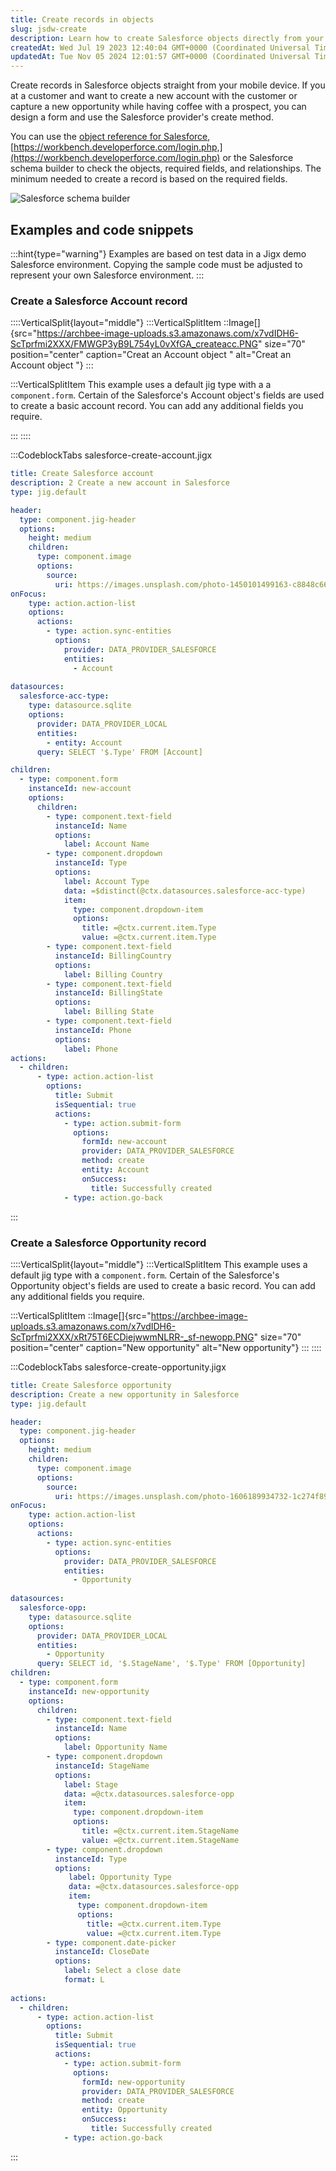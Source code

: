 ```yaml
---
title: Create records in objects
slug: jsdw-create
description: Learn how to create Salesforce objects directly from your mobile device with this comprehensive document. Discover step-by-step instructions, examples, and code snippets on utilizing key tools like Salesforce schema builder and object reference. Create fl
createdAt: Wed Jul 19 2023 12:40:04 GMT+0000 (Coordinated Universal Time)
updatedAt: Tue Nov 05 2024 12:01:57 GMT+0000 (Coordinated Universal Time)
---
```


Create records in Salesforce objects straight from your mobile device. If you at a customer and want to create a new account with the customer or capture a new opportunity while having coffee with a prospect, you can design a form and use the Salesforce provider's create method.

You can use the [object reference for Salesforce](https://developer.salesforce.com/docs/atlas.en-us.object_reference.meta/object_reference/sforce_api_objects_concepts.htm), [https://workbench.developerforce.com/login.php,](https://workbench.developerforce.com/login.php) or the Salesforce schema builder to check the objects, required fields, and relationships. The minimum needed to create a record is based on the required fields.

![Salesforce schema builder](https://archbee-image-uploads.s3.amazonaws.com/x7vdIDH6-ScTprfmi2XXX/r0ILhitTT-XYMa78Yytn5_salesforceschema.png "Salesforce schema builder")

## Examples and code snippets

:::hint{type="warning"}
Examples are based on test data in a Jigx demo Salesforce environment. Copying the sample code must be adjusted to represent your own Salesforce environment.
:::

### Create a Salesforce Account record

::::VerticalSplit{layout="middle"}
:::VerticalSplitItem
::Image[]{src="https://archbee-image-uploads.s3.amazonaws.com/x7vdIDH6-ScTprfmi2XXX/FMWGP3yB9L754yL0vXfGA_createacc.PNG" size="70" position="center" caption="Creat an Account object  " alt="Creat an Account object  "}
:::

:::VerticalSplitItem
This example uses a default jig type with a a `component.form`. Certain of the Salesforce's Account object's fields are used to create a basic account record. You can add any additional fields you require.

:::
::::

:::CodeblockTabs
salesforce-create-account.jigx

```yaml
title: Create Salesforce account 
description: 2 Create a new account in Salesforce
type: jig.default

header:
  type: component.jig-header
  options:
    height: medium
    children:
      type: component.image
      options:
        source:
          uri: https://images.unsplash.com/photo-1450101499163-c8848c66ca85?ixlib=rb-4.0.3&ixid=M3wxMjA3fDB8MHxwaG90by1wYWdlfHx8fGVufDB8fHx8fA%3D%3D&auto=format&fit=crop&w=1470&q=80 
onFocus: 
    type: action.action-list
    options:
      actions:
        - type: action.sync-entities
          options: 
            provider: DATA_PROVIDER_SALESFORCE
            entities:
              - Account
                                
datasources:
  salesforce-acc-type: 
    type: datasource.sqlite
    options:
      provider: DATA_PROVIDER_LOCAL
      entities:
        - entity: Account
      query: SELECT '$.Type' FROM [Account]

children:
  - type: component.form
    instanceId: new-account
    options:
      children:    
        - type: component.text-field
          instanceId: Name
          options:
            label: Account Name
        - type: component.dropdown
          instanceId: Type
          options:
            label: Account Type
            data: =$distinct(@ctx.datasources.salesforce-acc-type)
            item:
              type: component.dropdown-item
              options:
                title: =@ctx.current.item.Type
                value: =@ctx.current.item.Type
        - type: component.text-field
          instanceId: BillingCountry
          options:
            label: Billing Country 
        - type: component.text-field
          instanceId: BillingState
          options:
            label: Billing State      
        - type: component.text-field
          instanceId: Phone
          options:
            label: Phone       
actions:
  - children:
      - type: action.action-list
        options:
          title: Submit
          isSequential: true
          actions:
            - type: action.submit-form
              options:
                formId: new-account
                provider: DATA_PROVIDER_SALESFORCE
                method: create
                entity: Account
                onSuccess: 
                  title: Successfully created
            - type: action.go-back
```
:::

### Create a Salesforce Opportunity record

::::VerticalSplit{layout="middle"}
:::VerticalSplitItem
This example uses a default jig type with  a `component.form`. Certain of the Salesforce's Opportunity object's fields are used to create a basic record. You can add any additional fields you require.

:::VerticalSplitItem
::Image[]{src="https://archbee-image-uploads.s3.amazonaws.com/x7vdIDH6-ScTprfmi2XXX/xRt75T6ECDiejwwmNLRR-_sf-newopp.PNG" size="70" position="center" caption="New opportunity" alt="New opportunity"}
:::
::::

:::CodeblockTabs
salesforce-create-opportunity.jigx

```yaml
title: Create Salesforce opportunity 
description: Create a new opportunity in Salesforce
type: jig.default

header:
  type: component.jig-header
  options:
    height: medium
    children:
      type: component.image
      options:
        source:
          uri: https://images.unsplash.com/photo-1606189934732-1c274f894bf9?ixlib=rb-4.0.3&ixid=M3wxMjA3fDB8MHxwaG90by1wYWdlfHx8fGVufDB8fHx8fA%3D%3D&auto=format&fit=crop&w=1470&q=80 
onFocus: 
    type: action.action-list
    options:
      actions:
        - type: action.sync-entities
          options: 
            provider: DATA_PROVIDER_SALESFORCE
            entities:
              - Opportunity
                                
datasources:
  salesforce-opp: 
    type: datasource.sqlite
    options:
      provider: DATA_PROVIDER_LOCAL
      entities:
        - Opportunity
      query: SELECT id, '$.StageName', '$.Type' FROM [Opportunity]
children:
  - type: component.form
    instanceId: new-opportunity
    options:
      children:    
        - type: component.text-field
          instanceId: Name
          options:
            label: Opportunity Name
        - type: component.dropdown
          instanceId: StageName
          options:
            label: Stage
            data: =@ctx.datasources.salesforce-opp
            item:
              type: component.dropdown-item
              options:
                title: =@ctx.current.item.StageName
                value: =@ctx.current.item.StageName
        - type: component.dropdown
          instanceId: Type
          options:
             label: Opportunity Type
             data: =@ctx.datasources.salesforce-opp
             item:
               type: component.dropdown-item
               options:
                 title: =@ctx.current.item.Type
                 value: =@ctx.current.item.Type        
        - type: component.date-picker
          instanceId: CloseDate
          options:
            label: Select a close date 
            format: L
               
actions:
  - children:
      - type: action.action-list
        options:
          title: Submit
          isSequential: true
          actions:
            - type: action.submit-form
              options:
                formId: new-opportunity
                provider: DATA_PROVIDER_SALESFORCE
                method: create
                entity: Opportunity
                onSuccess: 
                  title: Successfully created
            - type: action.go-back
```
:::

